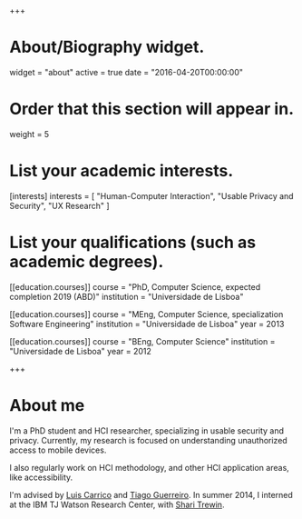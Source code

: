 +++
# About/Biography widget.
widget = "about"
active = true
date = "2016-04-20T00:00:00"

# Order that this section will appear in.
weight = 5

# List your academic interests.
[interests]
  interests = [
    "Human-Computer Interaction",
    "Usable Privacy and Security",
    "UX Research"
  ]

# List your qualifications (such as academic degrees).
[[education.courses]]
  course = "PhD, Computer Science, expected completion 2019 (ABD)"
  institution = "Universidade de Lisboa"

[[education.courses]]
  course = "MEng, Computer Science, specialization Software Engineering"
  institution = "Universidade de Lisboa"
  year = 2013

[[education.courses]]
  course = "BEng, Computer Science"
  institution = "Universidade de Lisboa"
  year = 2012

+++

# About me

I'm a PhD student and HCI researcher, specializing in usable security and privacy. Currently, my research is focused on understanding unauthorized access to mobile devices. 

I also regularly work on HCI methodology, and other HCI application areas, like accessibility. 

I'm advised by [Luis Carrico](https://ciencias.ulisboa.pt/en/perfil/lmcarrico) and [Tiago Guerreiro](https://tjvguerreiro.github.io/). In summer 2014, I interned at the IBM TJ Watson Research Center, with [Shari Trewin](http://researcher.watson.ibm.com/researcher/view.php?person=us-trewin).